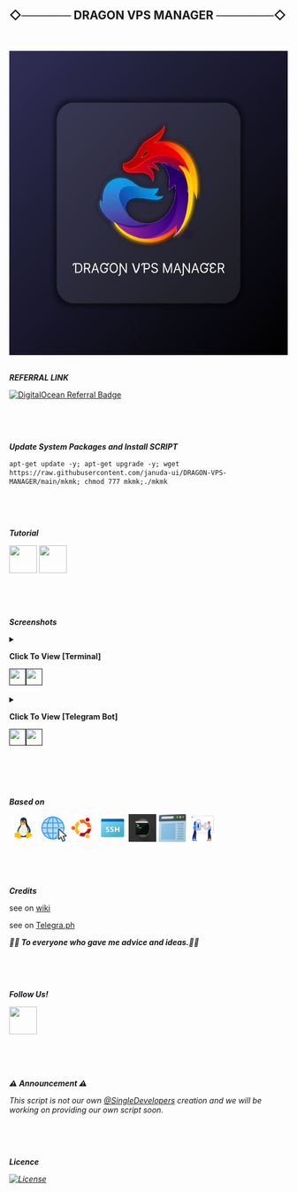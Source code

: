 ## ◇────── DRAGON VPS MANAGER ───────◇

ㅤ
<p align="left">
  <a href="" rel="noopener">
 <img width=550px height=550px src="https://github.com/januda-ui/januda-ui/blob/main/icons/photo_2021-12-01_07-36-12.jpg?raw=true?raw=true" alt="logo"></a>
</p>

##
___REFERRAL LINK___

[![DigitalOcean Referral Badge](https://web-platforms.sfo2.cdn.digitaloceanspaces.com/WWW/Badge%201.svg)](https://www.digitalocean.com/?refcode=0c8d9b763684&utm_campaign=Referral_Invite&utm_medium=Referral_Program&utm_source=badge)

## ㅤ

___Update System Packages and Install SCRIPT___

```
apt-get update -y; apt-get upgrade -y; wget https://raw.githubusercontent.com/januda-ui/DRAGON-VPS-MANAGER/main/mkmk; chmod 777 mkmk;./mkmk

```

## ㅤ

___Tutorial___

<P>
<div class="div1">
<span><a href="https://player.vimeo.com/video/652289751"><img src="https://user-images.githubusercontent.com/83800532/144345002-c3ec5251-f723-4a81-bcaa-ad4579562218.png" alt=""width="50"height="50"/></a></span>
<span><a href="https://t.me/dragon_vps_manager/18"><img src="https://user-images.githubusercontent.com/83800532/143560346-101a5bbb-53c6-4d1d-90c9-364c3355a6b7.png" alt=""width="50"height="50"/></a></span>
</div>
</P>
  

## ㅤ

___Screenshots___

<details>
  <summary><p><b>Click To View [Terminal] </b><div class="div0"> <span><a href=""><img src="https://user-images.githubusercontent.com/83800532/143572065-ca450924-e72b-4041-ab31-3798618973f4.png" alt=""width="30"height="30"/><span><a href=""><img src="https://user-images.githubusercontent.com/83800532/144479843-ab04c6b5-9514-4863-b714-a1b391f42b27.png" alt=""width="30"height="30"/></a></span></p></summary></div>
<br/>

<p><span><img src="https://github.com/januda-ui/januda-ui/blob/main/icons/dragon_ss_1.png" alt=""/></span></p>
<p><span><img src="https://github.com/januda-ui/januda-ui/blob/main/icons/dragon_ss2.png" alt=""/></span></p>
<p><span><img src="https://github.com/januda-ui/januda-ui/blob/main/icons/dragon_ss_3.png" alt=""/></span></p>
<p><span><img src="https://github.com/januda-ui/januda-ui/blob/main/icons/dragon_ss_4.png" alt=""/></span></p>
<p><span><img src="https://github.com/januda-ui/januda-ui/blob/main/icons/dragon_vps_5.png" alt=""/></span></p>
<p><span><img src="https://github.com/januda-ui/januda-ui/blob/main/icons/dragon_ss_6.png" alt=""/></span></p>
</details>


<details>
  <summary><p><b>Click To View [Telegram Bot]</b><div class="div0"> <span><a href=""><img src="https://user-images.githubusercontent.com/83800532/143572065-ca450924-e72b-4041-ab31-3798618973f4.png" alt=""width="30"height="30"/><span><a href=""><img src="https://user-images.githubusercontent.com/83800532/143560346-101a5bbb-53c6-4d1d-90c9-364c3355a6b7.png" alt=""width="30"height="30"/></a></span></p></summary></div>
<br/>

<p><span><img src="https://github.com/januda-ui/januda-ui/blob/main/icons/ss4.png" alt=""/></span></p>
<p><span><img src="https://github.com/januda-ui/januda-ui/blob/main/icons/ss3.png" alt=""/></span></p>
<p><span><img src="https://github.com/januda-ui/januda-ui/blob/main/icons/ss1.png" alt=""/></span></p>
<p><span><img src="https://github.com/januda-ui/januda-ui/blob/main/icons/ss2.png" alt=""/></span></p>
<p><span><img src="https://github.com/januda-ui/januda-ui/blob/main/icons/Screenshot%20(41).png" alt=""/></span></p>
</details>


## ㅤ

___Based on___

 <p>    
<div class="div1">
  <span><a href=""><img src="https://github.com/januda-ui/januda-ui/blob/main/icons/icons8-linux.gif?raw=true" alt=""width="50"height="50"/></a></span>
  <span><a href=""><img src="https://github.com/januda-ui/januda-ui/blob/main/icons/icons8-internet.gif?raw=true" alt=""width="50"height="50"/></a></span>
  <span><a href=""><img src="https://github.com/januda-ui/januda-ui/blob/main/icons/ubuntu.gif?raw=true" alt=""width="50"height="50"/></a></span>
  <span><a href=""><img src="https://github.com/januda-ui/januda-ui/blob/main/icons/icons8-ssh-48.png?raw=true" alt=""width="50"height="50"/></a></span>
  <span><a href=""><img src="https://github.com/januda-ui/januda-ui/blob/main/icons/terminal2.gif?raw=true" alt=""width="50"height="50"/></a></span>
  <span><a href="https://github.com/NT-GIT-HUB/VPS-MANAGER-1.0"><img src="https://github.com/januda-ui/januda-ui/blob/main/icons/business-3d-browser-1.png?raw=true" alt=""width="50"height="50"/></a></span>
  <span><a href=""><img src="https://github.com/januda-ui/januda-ui/blob/main/icons/clip-internet-security.png?raw=true" alt=""width="50"height="50"/></a></span>
</div>
 </p>
 
 ## ㅤ
 
___Credits___

<p>see on <a href="https://github.com/januda-ui/DRAGON-VPS-MANAGER/wiki/Credits" target="_blank" rel="noopener">wiki</a></p>
<p>see on <a href="https://telegra.ph/DRAGON-VPS-MANAGER-11-30" target="_blank" rel="noopener">Telegra.ph</a>&nbsp;</p>
  <P><b><i> 💐💐 To everyone who gave me advice and ideas.💐💐 </i></b></p>

## ㅤ

___Follow Us!___

 <p>    
<div class="div2">
 <span><a href="https://t.me/s/dragon_vps_manager"><img src="https://user-images.githubusercontent.com/83800532/143560346-101a5bbb-53c6-4d1d-90c9-364c3355a6b7.png" alt=""width="50"height="50"/></a></span>
 </div>
 </p>
 
## ㅤ
 
___⚠️ Announcement ⚠️___

<p><i>This script is not our own <a href="https://t.me/s/singledevelopers/">@SingleDevelopers</a> creation and we will be working on providing our own script soon.<i></p>

 
##  ㅤ

___Licence___

[![License](https://www.gnu.org/graphics/gplv3-127x51.png)](LICENSE)

